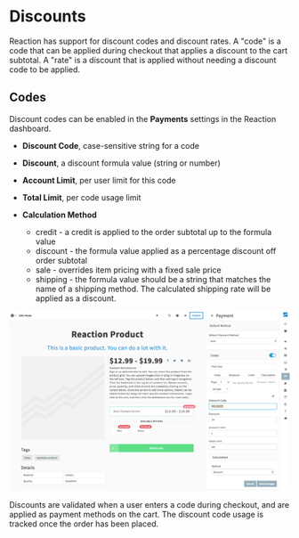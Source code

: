 # Discounts

Reaction has support for discount codes and discount rates.  A "code" is a code that can be applied during checkout that applies a discount to the cart subtotal.  A "rate" is a discount that is applied without needing a discount code to be applied.

## Codes

Discount codes can be enabled in the **Payments** <i class="rui font-icon fa fa-credit-card"></i> settings in the Reaction dashboard.

- **Discount Code**, case-sensitive string for a code

- **Discount**, a discount formula value (string or number)

- **Account Limit**, per user limit for this code

- **Total Limit**, per code usage limit

- **Calculation Method**
  - credit - a credit is applied to the order subtotal up to the formula value
  - discount - the formula value applied as a percentage discount off order subtotal
  - sale - overrides item pricing with a fixed sale price
  - shipping - the formula value should be a string that matches the name of a shipping method. The calculated shipping rate will be applied as a discount.

![](/assets/admin-dashboard-payments-discounts.png "Payment Discounts")

Discounts are validated when a user enters a code during checkout, and are applied as payment methods on the cart. The discount code usage is tracked once the order has been placed.
